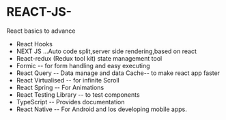 # REACT-JS-
React basics to advance 

* React Hooks
* NEXT JS ...Auto code split,server side rendering,based on react
* React-redux (Redux tool kit) state management tool
* Formic -- for form handling and easy executing
* React Query -- Data manage and data Cache-- to make react app faster
* React Virtualised -- for infinite Scroll
* React Spring -- For Animations 
* React Testing Library -- to test components
* TypeScript -- Provides documentation
* React Native -- For Android and Ios developing mobile apps.



